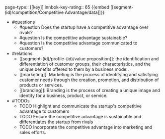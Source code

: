 page-type:: [[key]]
innbok-key-rating:: 65
{{embed [[segment-(id)/competition/Competitive Advantage/data]]}}
- #questions
  - #question Does the startup have a competitive advantage over rivals?
  - #question Is the competitive advantage sustainable?
  - #question Is the competitive advantage communicated to customers?
- #relations
  - [[segment-(id)/profile-(id)/value proposition]]: the identification and differentiation of customer groups, their characteristics, and the unique benefits offered to them by a business model.
  - [[marketing]]: Marketing is the process of identifying and satisfying customer needs through the creation, promotion, and distribution of products or services.
  - [[branding]]: Branding is the process of creating a unique image and identity for a business, product, or service.
- #TODOs
  - TODO Highlight and communicate the startup's competitive advantage to customers
  - TODO  Ensure the competitive advantage is sustainable and differentiates the startup from rivals
  - TODO  Incorporate the competitive advantage into marketing and sales efforts.



